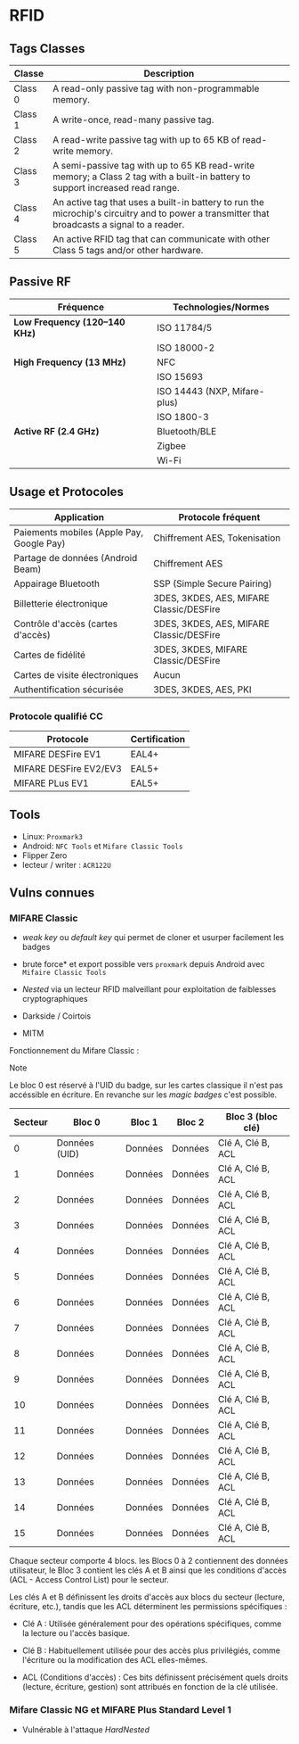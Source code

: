 # RFID

## Tags Classes

| Classe | Description|
|--------|-----------------------------------------------------------------------------|
| Class 0 | A read-only passive tag with non-programmable memory.   |
| Class 1 | A write-once, read-many passive tag.|
| Class 2 | A read-write passive tag with up to 65 KB of read-write memory.   |
| Class 3 | A semi-passive tag with up to 65 KB read-write memory; a Class 2 tag with a built-in battery to support increased read range. |
| Class 4 | An active tag that uses a built-in battery to run the microchip's circuitry and to power a transmitter that broadcasts a signal to a reader. |
| Class 5 | An active RFID tag that can communicate with other Class 5 tags and/or other hardware. |

## Passive RF

| **Fréquence**    | **Technologies/Normes** |
|-----------------------|---------------------------------------------|
| **Low Frequency (120–140 KHz)** | ISO 11784/5    |
|   | ISO 18000-2|
| **High Frequency (13 MHz)**| NFC  |
|   | ISO 15693  |
|   | ISO 14443 (NXP, Mifare-plus)   |
|   | ISO 1800-3 |
| **Active RF (2.4 GHz)** | Bluetooth/BLE  |
|   | Zigbee|
|   | Wi-Fi |


## Usage et Protocoles

| Application| Protocole fréquent |
|-------|-------|
| Paiements mobiles (Apple Pay, Google Pay) | Chiffrement AES, Tokenisation  |
| Partage de données (Android Beam) | Chiffrement AES |
| Appairage Bluetooth  | SSP (Simple Secure Pairing)  |
| Billetterie électronique  | 3DES, 3KDES, AES, MIFARE Classic/DESFire |
| Contrôle d'accès (cartes d'accès) | 3DES, 3KDES, AES, MIFARE Classic/DESFire |
| Cartes de fidélité   | 3DES, 3KDES, MIFARE Classic/DESFire |
| Cartes de visite électroniques | Aucun |
| Authentification sécurisée| 3DES, 3KDES, AES, PKI |

### Protocole qualifié CC

| Protocole | Certification |
|-----|----|
| MIFARE DESFire EV1 | EAL4+ |
| MIFARE DESFire EV2/EV3 | EAL5+ |
| MIFARE PLus EV1 | EAL5+ |

## Tools

* Linux: `Proxmark3`
* Android: `NFC Tools` et `Mifare Classic Tools`
* Flipper Zero
* lecteur / writer : `ACR122U`

## Vulns connues

### MIFARE Classic

* *weak key* ou *default key* qui permet de cloner et usurper facilement les badges

* brute force* et export possible vers `proxmark` depuis Android avec `Mifaire Classic Tools`

* *Nested* via un lecteur RFID malveillant pour exploitation de faiblesses cryptographiques

* Darkside / Coirtois

* MITM


Fonctionnement du Mifare Classic : 

> [!NOTE]
> Le bloc 0 est réservé à l'UID du badge, sur les cartes classique il n'est pas accéssible en écriture. En revanche sur les *magic badges* c'est possible.

| Secteur | Bloc 0            | Bloc 1            | Bloc 2            | Bloc 3 (bloc clé) |
|---------|-------------------|-------------------|-------------------|-------------------|
| 0       | Données (UID) | Données  | Données    | Clé A, Clé B, ACL|
| 1       | Données           | Données           | Données           | Clé A, Clé B, ACL|
| 2       | Données           | Données           | Données           | Clé A, Clé B, ACL|
| 3       | Données           | Données           | Données           | Clé A, Clé B, ACL|
| 4       | Données           | Données           | Données           | Clé A, Clé B, ACL|
| 5       | Données           | Données           | Données           | Clé A, Clé B, ACL|
| 6       | Données           | Données           | Données           | Clé A, Clé B, ACL|
| 7       | Données           | Données           | Données           | Clé A, Clé B, ACL|
| 8       | Données           | Données           | Données           | Clé A, Clé B, ACL|
| 9       | Données           | Données           | Données           | Clé A, Clé B, ACL|
| 10      | Données           | Données           | Données           | Clé A, Clé B, ACL|
| 11      | Données           | Données           | Données           | Clé A, Clé B, ACL|
| 12      | Données           | Données           | Données           | Clé A, Clé B, ACL|
| 13      | Données           | Données           | Données           | Clé A, Clé B, ACL|
| 14      | Données           | Données           | Données           | Clé A, Clé B, ACL|
| 15      | Données           | Données           | Données           | Clé A, Clé B, ACL|

Chaque secteur comporte 4 blocs. les Blocs 0 à 2 contiennent des données utilisateur, le Bloc 3 contient les clés A et B ainsi que les conditions d'accès (ACL - Access Control List) pour le secteur.

Les clés A et B définissent les droits d'accès aux blocs du secteur (lecture, écriture, etc.), tandis que les ACL déterminent les permissions spécifiques :

* Clé A : Utilisée généralement pour des opérations spécifiques, comme la lecture ou l'accès basique.

* Clé B : Habituellement utilisée pour des accès plus privilégiés, comme l'écriture ou la modification des ACL elles-mêmes.

* ACL (Conditions d'accès) : Ces bits définissent précisément quels droits (lecture, écriture, gestion) sont attribués en fonction de la clé utilisée.


### Mifare Classic NG et MIFARE Plus Standard Level 1

* Vulnérable à l'attaque *HardNested*